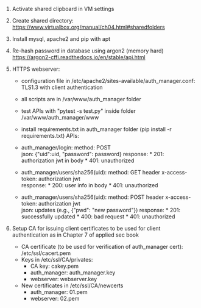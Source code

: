 1. Activate shared clipboard in VM settings

2. Create shared directory: https://www.virtualbox.org/manual/ch04.html#sharedfolders

3. Install mysql, apache2 and pip with apt

4. Re-hash password in database using argon2 (memory hard) https://argon2-cffi.readthedocs.io/en/stable/api.html

5. HTTPS webserver:
	- configuration file in /etc/apache2/sites-available/auth_manager.conf: TLS1.3 with client authentication
	- all scripts are in /var/www/auth_manager folder
	- test APIs with "pytest -s test.py" inside folder /var/www/auth_manager/www
	- install requirements.txt in auth_manager folder (pip install -r requirements.txt)
	APIs:

	- auth_manager/login: 
		method: POST  
		json: {"uid":uid, "password": password}
		response: 
			* 201: authorization jwt in body
			* 401: unauthorized
 	
	- auth_manager/users/sha256(uid):
		method: GET
		header x-access-token: authorization jwt	
		response: 
			* 200: user info in body
			* 401: unauthorized
	
	- auth_manager/users/sha256(uid):
		method: POST
		header x-access-token: authorization jwt	
		json: updates (e.g., {"pwd": "new password"})
		response: 
			* 201: successfully updated
			* 400: bad request
			* 401: unauthorized

6. Setup CA for issuing client certificates to be used for client authentication as in Chapter 7 of applied sec book
	- CA certificate (to be used for verification of auth_manager cert): /etc/ssl/cacert.pem 
	- Keys in /etc/ssl/CA/privates: 
		* CA key: cakey.pem 
		* auth_manager: auth_manager.key 
		* webserver: webserver.key
	- New certificates in /etc/ssl/CA/newcerts
		* auth_manager: 01.pem 
		* webserver: 02.pem



